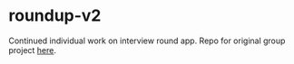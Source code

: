# roundup-v2
Continued individual work on interview round app. Repo for original group project [here](https://github.com/britbroet/round-up).
